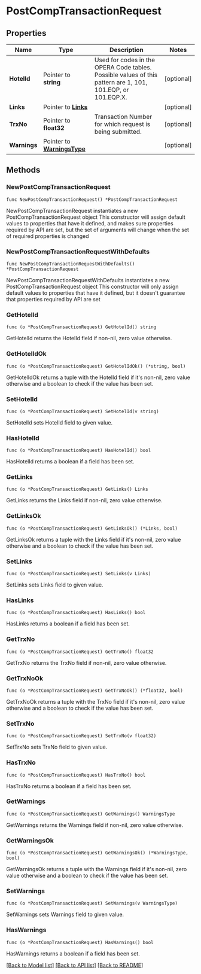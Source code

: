 # PostCompTransactionRequest

## Properties

Name | Type | Description | Notes
------------ | ------------- | ------------- | -------------
**HotelId** | Pointer to **string** | Used for codes in the OPERA Code tables. Possible values of this pattern are 1, 101, 101.EQP, or 101.EQP.X. | [optional] 
**Links** | Pointer to [**Links**](Links.md) |  | [optional] 
**TrxNo** | Pointer to **float32** | Transaction Number for which request is being submitted. | [optional] 
**Warnings** | Pointer to [**WarningsType**](WarningsType.md) |  | [optional] 

## Methods

### NewPostCompTransactionRequest

`func NewPostCompTransactionRequest() *PostCompTransactionRequest`

NewPostCompTransactionRequest instantiates a new PostCompTransactionRequest object
This constructor will assign default values to properties that have it defined,
and makes sure properties required by API are set, but the set of arguments
will change when the set of required properties is changed

### NewPostCompTransactionRequestWithDefaults

`func NewPostCompTransactionRequestWithDefaults() *PostCompTransactionRequest`

NewPostCompTransactionRequestWithDefaults instantiates a new PostCompTransactionRequest object
This constructor will only assign default values to properties that have it defined,
but it doesn't guarantee that properties required by API are set

### GetHotelId

`func (o *PostCompTransactionRequest) GetHotelId() string`

GetHotelId returns the HotelId field if non-nil, zero value otherwise.

### GetHotelIdOk

`func (o *PostCompTransactionRequest) GetHotelIdOk() (*string, bool)`

GetHotelIdOk returns a tuple with the HotelId field if it's non-nil, zero value otherwise
and a boolean to check if the value has been set.

### SetHotelId

`func (o *PostCompTransactionRequest) SetHotelId(v string)`

SetHotelId sets HotelId field to given value.

### HasHotelId

`func (o *PostCompTransactionRequest) HasHotelId() bool`

HasHotelId returns a boolean if a field has been set.

### GetLinks

`func (o *PostCompTransactionRequest) GetLinks() Links`

GetLinks returns the Links field if non-nil, zero value otherwise.

### GetLinksOk

`func (o *PostCompTransactionRequest) GetLinksOk() (*Links, bool)`

GetLinksOk returns a tuple with the Links field if it's non-nil, zero value otherwise
and a boolean to check if the value has been set.

### SetLinks

`func (o *PostCompTransactionRequest) SetLinks(v Links)`

SetLinks sets Links field to given value.

### HasLinks

`func (o *PostCompTransactionRequest) HasLinks() bool`

HasLinks returns a boolean if a field has been set.

### GetTrxNo

`func (o *PostCompTransactionRequest) GetTrxNo() float32`

GetTrxNo returns the TrxNo field if non-nil, zero value otherwise.

### GetTrxNoOk

`func (o *PostCompTransactionRequest) GetTrxNoOk() (*float32, bool)`

GetTrxNoOk returns a tuple with the TrxNo field if it's non-nil, zero value otherwise
and a boolean to check if the value has been set.

### SetTrxNo

`func (o *PostCompTransactionRequest) SetTrxNo(v float32)`

SetTrxNo sets TrxNo field to given value.

### HasTrxNo

`func (o *PostCompTransactionRequest) HasTrxNo() bool`

HasTrxNo returns a boolean if a field has been set.

### GetWarnings

`func (o *PostCompTransactionRequest) GetWarnings() WarningsType`

GetWarnings returns the Warnings field if non-nil, zero value otherwise.

### GetWarningsOk

`func (o *PostCompTransactionRequest) GetWarningsOk() (*WarningsType, bool)`

GetWarningsOk returns a tuple with the Warnings field if it's non-nil, zero value otherwise
and a boolean to check if the value has been set.

### SetWarnings

`func (o *PostCompTransactionRequest) SetWarnings(v WarningsType)`

SetWarnings sets Warnings field to given value.

### HasWarnings

`func (o *PostCompTransactionRequest) HasWarnings() bool`

HasWarnings returns a boolean if a field has been set.


[[Back to Model list]](../README.md#documentation-for-models) [[Back to API list]](../README.md#documentation-for-api-endpoints) [[Back to README]](../README.md)



